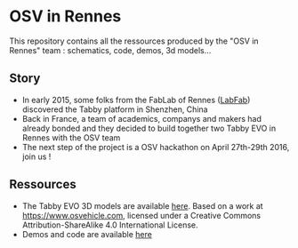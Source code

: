 # OSV in Rennes

This repository contains all the ressources produced by the "OSV in Rennes" team : schematics, code, demos, 3d models...

## Story
- In early 2015, some folks from the FabLab of Rennes ([LabFab](http://labfab.fr)) discovered the Tabby platform in Shenzhen, China
- Back in France, a team of academics, companys and makers had already bonded and they decided to build together two Tabby EVO in Rennes with the OSV team
- The next step of the project is a OSV hackathon on April 27th-29th 2016, join us !

## Ressources
- The Tabby EVO 3D models are available [here](https://www.osvehicle.com). Based on a work at https://www.osvehicle.com, licensed under a Creative Commons Attribution-ShareAlike 4.0 International License. 
- Demos and code are available [here](https://www.osvehicle.com)
